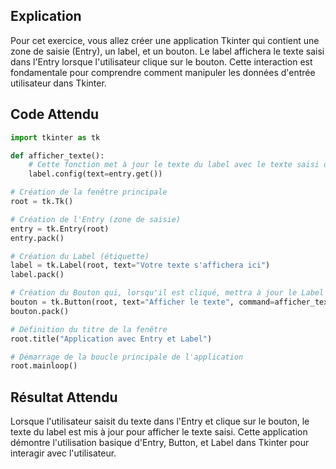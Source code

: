 
## Explication

Pour cet exercice, vous allez créer une application Tkinter qui contient une zone de saisie (Entry), un label, et un bouton. Le label affichera le texte saisi dans l'Entry lorsque l'utilisateur clique sur le bouton. Cette interaction est fondamentale pour comprendre comment manipuler les données d'entrée utilisateur dans Tkinter.

## Code Attendu

```python
import tkinter as tk

def afficher_texte():
    # Cette fonction met à jour le texte du label avec le texte saisi dans l'Entry
    label.config(text=entry.get())

# Création de la fenêtre principale
root = tk.Tk()

# Création de l'Entry (zone de saisie)
entry = tk.Entry(root)
entry.pack()

# Création du Label (étiquette)
label = tk.Label(root, text="Votre texte s'affichera ici")
label.pack()

# Création du Bouton qui, lorsqu'il est cliqué, mettra à jour le Label
bouton = tk.Button(root, text="Afficher le texte", command=afficher_texte)
bouton.pack()

# Définition du titre de la fenêtre
root.title("Application avec Entry et Label")

# Démarrage de la boucle principale de l'application
root.mainloop()
```

## Résultat Attendu

Lorsque l'utilisateur saisit du texte dans l'Entry et clique sur le bouton, le texte du label est mis à jour pour afficher le texte saisi. Cette application démontre l'utilisation basique d'Entry, Button, et Label dans Tkinter pour interagir avec l'utilisateur.